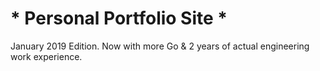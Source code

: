 # * Personal Portfolio Site *

January 2019 Edition. Now with more Go & 2 years of actual engineering work experience.
